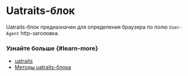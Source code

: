 # Uatraits-блок

Uatraits-блок предназначен для определения браузера по полю `User-Agent` http-заголовка.


### Узнайте больше {#learn-more}
* [uatraits](../reference/uatraits.md)
* [Методы uatraits-блока](../appendices/block-uatraits-methods.md)